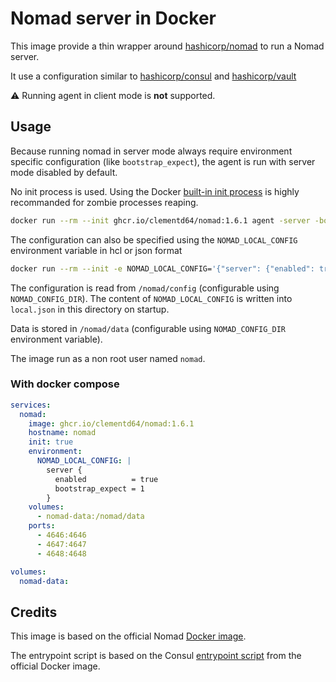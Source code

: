 # Nomad server in Docker

This image provide a thin wrapper around [hashicorp/nomad](https://hub.docker.com/r/hashicorp/nomad) to run a Nomad server.

It use a configuration similar to [hashicorp/consul](https://hub.docker.com/r/hashicorp/consul) and [hashicorp/vault](https://hub.docker.com/r/hashicorp/vault)

:warning: Running agent in client mode is **not** supported.

## Usage

Because running nomad in server mode always require environment specific configuration (like `bootstrap_expect`), the agent is run with server mode disabled by default.

No init process is used. Using the Docker [built-in init process](https://docs.docker.com/engine/reference/run/#specify-an-init-process) is highly recommanded for zombie processes reaping.

```sh
docker run --rm --init ghcr.io/clementd64/nomad:1.6.1 agent -server -bootstrap-expect=1
```

The configuration can also be specified using the `NOMAD_LOCAL_CONFIG` environment variable in hcl or json format

```sh
docker run --rm --init -e NOMAD_LOCAL_CONFIG='{"server": {"enabled": true, "bootstrap_expect": 1}}' ghcr.io/clementd64/nomad:1.6.1
```

The configuration is read from `/nomad/config` (configurable using `NOMAD_CONFIG_DIR`).
The content of `NOMAD_LOCAL_CONFIG` is written into `local.json` in this directory on startup.

Data is stored in `/nomad/data` (configurable using `NOMAD_CONFIG_DIR` environment variable).

The image run as a non root user named `nomad`.

### With docker compose

```yaml
services:
  nomad:
    image: ghcr.io/clementd64/nomad:1.6.1
    hostname: nomad
    init: true
    environment:
      NOMAD_LOCAL_CONFIG: |
        server {
          enabled          = true
          bootstrap_expect = 1
        }
    volumes:
      - nomad-data:/nomad/data
    ports:
      - 4646:4646
      - 4647:4647
      - 4648:4648

volumes:
  nomad-data:
```

## Credits

This image is based on the official Nomad [Docker image](https://github.com/hashicorp/nomad/blob/main/Dockerfile).

The entrypoint script is based on the Consul [entrypoint script](https://github.com/hashicorp/consul/blob/v1.16.0/.release/docker/docker-entrypoint.sh) from the official Docker image.
